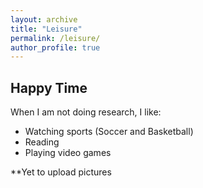 ```yaml
---
layout: archive
title: "Leisure"
permalink: /leisure/
author_profile: true
---
```


## Happy Time
When I am not doing research, I like:
* Watching sports (Soccer and Basketball)
* Reading 
* Playing video games


**Yet to upload pictures
